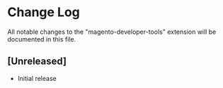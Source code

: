 # Change Log

All notable changes to the "magento-developer-tools" extension will be documented in this file.

## [Unreleased]

- Initial release

